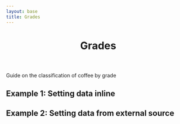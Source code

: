 ```yaml
---
layout: base
title: Grades
---
```

<header>
  <div class="container">
    <div class="header-content">
      <h1>Grades</h1>
    </div>
  </div>
</header>

<article> 
  <div class="container">
    <div class="row">
      <div class="col-md-8 mx-auto">
        <p class="lead">
          Guide on the classification of coffee by grade
        </p>
      </div>
    </div>
  </div>
</article>

<section>
<h2>Example 1: Setting data inline</h2>
  <div id="example1"></div>
</section>

<section>
  <h2>Example 2: Setting data from external source</h2>
    <div id="example2"></div>
</section>

<script src="/js/vendor/jquery.min.js"></script>
<script src="/plugins/gotopage.js"></script>
<script src="/plugins/ajaxpaging.js"></script>
<script src="/js/vendor/jquery.columns.min.js"></script>
<script>
            //example 1 
            var columns1 = $('#example1').columns({
                data: [
                    {'Emp. Number': 00001, 'First Name':'John', 'Last Name':'Smith' },
                    {'Emp. Number': 00002, 'First Name':'Jane', 'Last Name':'Doe' },
                    {'Emp. Number': 00003, 'First Name':'Ted', 'Last Name':'Johnson' },
                    {'Emp. Number': 00004, 'First Name':'Betty', 'Last Name':'Smith' },
                    {'Emp. Number': 00005, 'First Name':'Susan', 'Last Name':'Wilson' },
                    {'Emp. Number': 00006, 'First Name':'John', 'Last Name':'Doe' },
                    {'Emp. Number': 00007, 'First Name':'Bill', 'Last Name':'Watson' },
                    {'Emp. Number': 00008, 'First Name':'Walter', 'Last Name':'Wright' }
                ]
            });
            //example 2 
            $.ajax({
                url:'/data/data.json',
                dataType: 'json', 
                success: function(json) { 
                    example2 = $('#example2').columns({
                        data:json
                    }); 
                }
            }); 
</script> 